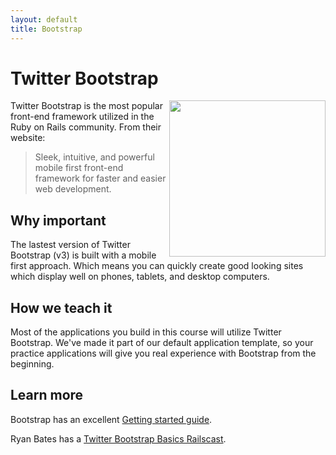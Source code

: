```yaml
---
layout: default
title: Bootstrap
---
```


Twitter Bootstrap
===
<a href="http://dnsimple.com">
  <img src="http://media02.hongkiat.com/twitter-bootstrap/twitter-bootstrap.jpg" width="250" align="right" />
</a>

Twitter Bootstrap is the most popular front-end framework utilized in the Ruby on Rails community. From their website:

> Sleek, intuitive, and powerful mobile first front-end framework for faster and easier web development.

Why important
---

The lastest version of Twitter Bootstrap (v3) is built with a mobile first approach.  Which means you can quickly create good looking sites which display well on phones, tablets, and desktop computers.


How we teach it
---

Most of the applications you build in this course will utilize Twitter Bootstrap.  We've made it part of our default application template, so your practice applications will give you real experience with Bootstrap from the beginning.

Learn more
---

Bootstrap has an excellent [Getting started guide](http://getbootstrap.com/getting-started/).

Ryan Bates has a [Twitter Bootstrap Basics Railscast](http://railscasts.com/episodes/328-twitter-bootstrap-basics).